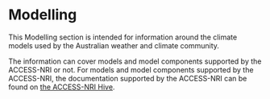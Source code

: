 # Modelling

This Modelling section is intended for information around the climate models used by the Australian weather and climate community.

The information can cover models and model components supported by the ACCESS-NRI or not. For models and model components supported by the ACCESS-NRI, the documentation supported by the ACCESS-NRI can be found on [the ACCESS-NRI Hive][NRI-hive]. 

[NRI-hive]: https://access-hive.github.io/ACCESS-Hive/ACCESS-NRI/index.html